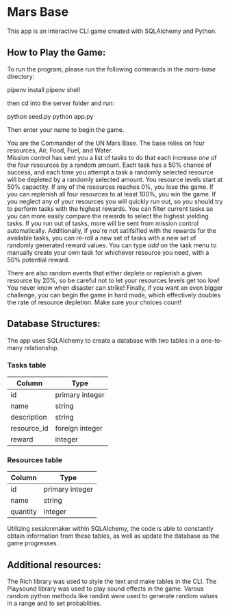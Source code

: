 # Mars Base

This app is an interactive CLI game created with SQLAlchemy and Python. 

## How to Play the Game:

To run the program, please run the following commands in the *mars-base* directory:

pipenv install
pipenv shell

then cd into the server folder and run:

python seed.py
python app.py

Then enter your name to begin the game.

You are the Commander of the UN Mars Base. The base relies on four resources, Air, Food, Fuel, and Water.  
Mission control has sent you a list of tasks to do that each increase *one* of the four resources by a random amount.
Each task has a 50% chance of success, and each time you attempt a task a randomly selected resource will be depleted by a randomly selected amount.
You resource levels start at 50% capactity.
If any of the resources reaches 0%, you lose the game.
If you can replenish all four resources to at least 100%, you win the game.
If you neglect any of your resources you will quickly run out, so you should try to perform tasks with the highest rewards.
You can filter current tasks so you can more easily compare the rewards to select the highest yielding tasks. 
If you run out of tasks, more will be sent from mission control automatically.
Additionally, if you're not satifsified with the rewards for the available tasks, you can re-roll a new set of tasks with a new set of randomly generated reward values.
You can type *add* on the task menu to manually create your own task for whichever resource you need, with a 50% potential reward.

There are also random events that either deplete or replenish a given resource by 20%, so be careful not to let your resources levels get too low! You never know when disaster can strike!
Finally, if you want an even bigger challenge, you can begin the game in hard mode, which effectively doubles the rate of resource depletion. Make sure your choices count!


## Database Structures:

The app uses SQLAlchemy to create a database with two tables in a one-to-many relationship.

### Tasks table 

| Column|Type|
|-----|-------|       
|id|primary integer|
|name|string|
|description|string|
|resource_id|foreign integer|
|reward|integer|

### Resources table 

| Column|Type|
|-----|-------|       
|id|primary integer|
|name|string|
|quantity|integer|


Utilizing sessionmaker within SQLAlchemy, the code is able to constantly obtain information from these tables, as well as update the database as the game progresses. 

## Additional resources:

The Rich library was used to style the text and make tables in the CLI.
The Playsound library was used to play sound effects in the game.
Varous random python methods like randint were used to generate random values in a range and to set probablities. 